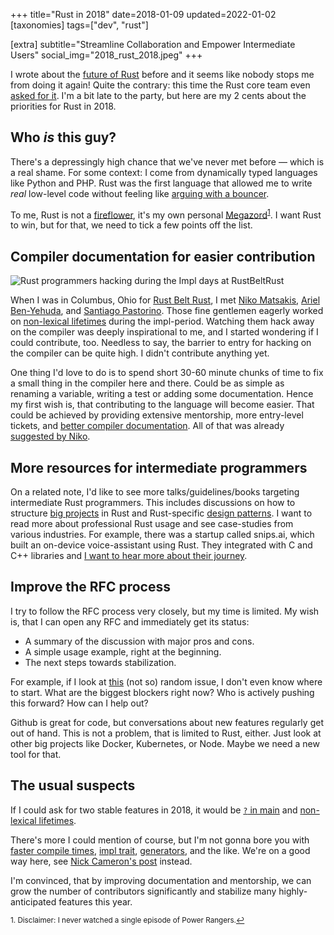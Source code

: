 +++
title="Rust in 2018"
date=2018-01-09
updated=2022-01-02
[taxonomies]
tags=["dev", "rust"]

[extra]
subtitle="Streamline Collaboration and Empower Intermediate Users"
social_img="2018_rust_2018.jpeg"
+++

I wrote about the [future of Rust](@/2017/future-of-rust/index.md) before and it seems like nobody stops me from doing it again! Quite the contrary: this time the Rust core team even [asked for it](https://blog.rust-lang.org/2018/01/03/new-years-rust-a-call-for-community-blogposts.html).
I'm a bit late to the party, but here are my 2 cents about the priorities for Rust in 2018.

<!-- more -->

## Who _is_ this guy?

There's a depressingly high chance that we've never met before &mdash; which is a real shame.
For some context: I come from dynamically typed languages like Python and PHP.
Rust was the first language that allowed me to write _real_ low-level code without feeling like [arguing with a bouncer](https://www.youtube.com/watch?v=5uurT7yVWkQ).

To me, Rust is not a [fireflower](https://brson.github.io/fireflowers/), it's my own personal [Megazord](https://en.wikipedia.org/wiki/Power_Rangers)<sup><a href="#fn1" id="ref1">1</a></sup>.
I want Rust to win, but for that, we need to tick a few points off the list.

## Compiler documentation for easier contribution

![Rust programmers hacking during the Impl days at RustBeltRust](./rustbeltrust.jpeg)

When I was in Columbus, Ohio for [Rust Belt Rust](https://www.rust-belt-rust.com/), I met [Niko Matsakis](https://twitter.com/nikomatsakis), [Ariel Ben-Yehuda](https://github.com/arielb1), and [Santiago Pastorino](https://twitter.com/spastorino).
Those fine gentlemen eagerly worked on [non-lexical lifetimes](https://github.com/rust-lang/rust/pull/45538) during the impl-period.
Watching them hack away on the compiler was deeply inspirational to me, and I started wondering if I could contribute, too.
Needless to say, the barrier to entry for hacking on the compiler can be quite high.
I didn't contribute anything yet.

One thing I'd love to do is to spend short 30-60 minute chunks of time to fix a small thing in the compiler here and there. Could be as simple as renaming a variable, writing a test or adding some documentation.
Hence my first wish is, that contributing to the language will become easier.
That could be achieved by providing extensive mentorship, more entry-level tickets, and [better compiler documentation](https://internals.rust-lang.org/t/so-you-want-to-hack-on-the-rust-compiler-a-plan-for-a-book/6497).
All of that was already [suggested by Niko](https://smallcultfollowing.com/babysteps/blog/2018/01/05/lessons-from-the-impl-period/).

## More resources for intermediate programmers

On a related note, I'd like to see more talks/guidelines/books targeting intermediate Rust programmers.
This includes discussions on how to structure [big projects](https://github.com/servo/servo) in Rust and Rust-specific [design patterns](https://github.com/rust-unofficial/patterns).
I want to read more about professional Rust usage and see case-studies from various industries.
For example, there was a startup called snips.ai, which built an on-device voice-assistant using Rust.
They integrated with C and C++ libraries and [I want to hear more about their journey](https://medium.com/snips-ai/snips-big-wish-for-rust2018-libraries-or-portability-pick-two-814d104586d9).

## Improve the RFC process

I try to follow the RFC process very closely, but my time is limited.
My wish is, that I can open any RFC and immediately get its status:

- A summary of the discussion with major pros and cons.
- A simple usage example, right at the beginning.
- The next steps towards stabilization.

For example, if I look at [this](https://github.com/rust-lang/rfcs/issues/323) (not so) random issue, I don't even know where to start. What are the biggest blockers right now? Who is actively pushing this forward? How can I help out?

Github is great for code, but conversations about new features regularly get out of hand.
This is not a problem, that is limited to Rust, either. Just look at other big projects like Docker, Kubernetes, or Node.
Maybe we need a new tool for that.

## The usual suspects

If I could ask for two stable features in 2018, it would be [`?` in main](https://github.com/rust-lang/rust/issues/43301)
and [non-lexical lifetimes](https://github.com/rust-lang/rust/issues/44928).

There's more I could mention of course, but I'm not gonna bore you with [faster compile times](https://blog.rust-lang.org/2016/09/08/incremental.html), [impl trait](https://github.com/rust-lang/rust/issues/34511), [generators](https://doc.rust-lang.org/1.22.0/std/ops/trait.Generator.html), and the like.
We're on a good way here, see [Nick Cameron's post](https://www.ncameron.org/blog/rust-2018/) instead.

I'm convinced, that by improving documentation and mentorship, we can grow the number of contributors significantly
and stabilize many highly-anticipated features this year.

<sup id="fn1">1. Disclaimer: I never watched a single episode of Power Rangers.<a href="#ref1" title="Jump back to footnote 1 in the text.">↩</a></sup>
